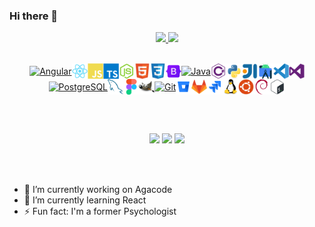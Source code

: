 ### Hi there 👋



<div align="center">
  <a href="https://github.com/m4ns0">
  <img height="180em" src="https://github-readme-stats.vercel.app/api?username=m4ns0&show_icons=true&theme=dracula&include_all_commits=true&count_private=true"/>
  <img height="180em" src="https://github-readme-stats.vercel.app/api/top-langs/?username=m4ns0&layout=compact&langs_count=7&theme=dracula"/>
</div>



<div align="center"><br>

  <img align="center" alt="Angular" height="25" width="25" src="https://user-images.githubusercontent.com/46682639/120318037-b5ce5700-c2b5-11eb-9d64-57629c7ee0f8.png"><img align="center" alt="React" height="25" width="25" src="https://raw.githubusercontent.com/devicons/devicon/master/icons/react/react-original.svg"><img align="center" alt="Js" height="25" width="25" src="https://raw.githubusercontent.com/devicons/devicon/master/icons/javascript/javascript-plain.svg"><img align="center" alt="Ts" height="25" width="25" src="https://raw.githubusercontent.com/devicons/devicon/master/icons/typescript/typescript-plain.svg"><img align="center" alt="NodeJs" height="25" width="25" src="https://github.com/devicons/devicon/blob/master/icons/nodejs/nodejs-original.svg"><img align="center" alt="HTML" height="25" width="25" src="https://raw.githubusercontent.com/devicons/devicon/master/icons/html5/html5-original.svg"><img align="center" alt="CSS" height="25" width="25" src="https://raw.githubusercontent.com/devicons/devicon/master/icons/css3/css3-original.svg"><img align="center" alt="Bootstrap" height="25" width="25" src="https://github.com/devicons/devicon/blob/master/icons/bootstrap/bootstrap-original.svg"><img align="center" alt="Java" height="25" width="25" src="https://user-images.githubusercontent.com/46682639/120317610-3cceff80-c2b5-11eb-89b3-7ed434461e1f.png"><img align="center" alt="Csharp" height="25" width="25" src="https://github.com/devicons/devicon/blob/master/icons/csharp/csharp-line.svg"><img align="center" alt="Rafa-Python" height="25" width="25" src="https://raw.githubusercontent.com/devicons/devicon/master/icons/python/python-original.svg"><img align="center" alt="InteliJ" height="25" width="25" src="https://github.com/devicons/devicon/blob/master/icons/intellij/intellij-original.svg"><img align="center" alt="AndroidStudio" height="25" width="25" src="https://github.com/devicons/devicon/blob/master/icons/androidstudio/androidstudio-original.svg"><img align="center" alt="VSCode" height="25" width="25" src="https://github.com/devicons/devicon/blob/master/icons/vscode/vscode-original.svg"><img align="center" alt="VisualStudio" height="25" width="25" src="https://github.com/devicons/devicon/blob/master/icons/visualstudio/visualstudio-plain.svg"><img align="center" alt="PostgreSQL" height="25" width="25" src="https://user-images.githubusercontent.com/46682639/120318367-26757380-c2b6-11eb-8ee8-7b27920da71a.png"><img align="center" alt="MySql" height="25" width="25" src="https://github.com/devicons/devicon/blob/master/icons/mysql/mysql-original.svg"><img align="center" alt="Figma" height="25" width="25" src="https://github.com/devicons/devicon/blob/master/icons/figma/figma-original.svg"><img align="center" alt="Gimp" height="25" width="25" src="https://github.com/devicons/devicon/blob/master/icons/gimp/gimp-original.svg"><img align="center" alt="Git" height="25" width="25" src="https://user-images.githubusercontent.com/46682639/120317833-80c20480-c2b5-11eb-9144-92c246da14f6.png"><img align="center" alt="Bitbucket" height="25" width="25" src="https://github.com/devicons/devicon/blob/master/icons/bitbucket/bitbucket-original.svg"><img align="center" alt="GitLab" height="25" width="25" src="https://github.com/devicons/devicon/blob/master/icons/gitlab/gitlab-original.svg"><img align="center" alt="Jira" height="25" width="25" src="https://github.com/devicons/devicon/blob/master/icons/jira/jira-original.svg"><img align="center" alt="Linux" height="25" width="25" src="https://github.com/devicons/devicon/blob/master/icons/linux/linux-original.svg"><img align="center" alt="Ubuntu" height="25" width="25" src="https://github.com/devicons/devicon/blob/master/icons/ubuntu/ubuntu-plain.svg"><img align="center" alt="Debian" height="25" width="25" src="https://github.com/devicons/devicon/blob/master/icons/debian/debian-original.svg"><img align="center" alt="Bash" height="25" width="25" src="https://github.com/devicons/devicon/blob/master/icons/bash/bash-original.svg"></div>
<br><br>
  
<div align="center">
  <a href="https://instagram.com/m4ns0" target="_blank">
  <img src="https://img.shields.io/badge/-Instagram-%23E4405F?style=for-the-badge&logo=instagram&logoColor=white" target="_blank"></a>

  <a href = "mailto:mrbrunomanso@gmail.com">
  <img src="https://img.shields.io/badge/-Gmail-%23333?style=for-the-badge&logo=gmail&logoColor=white" target="_blank"></a>

  <a href="https://www.linkedin.com/in/m4ns0/" target="_blank">
  <img src="https://img.shields.io/badge/-LinkedIn-%230077B5?style=for-the-badge&logo=linkedin&logoColor=white" target="_blank"></a> 
</div>

<br><br>
* 🔭 I’m currently working on Agacode
* 🌱 I’m currently learning React
* ⚡ Fun fact: I'm a former Psychologist
